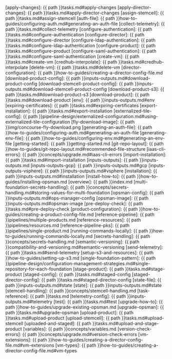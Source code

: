 
[apply-changes]: {{ path }}tasks.md#apply-changes
[apply-director-changes]: {{ path }}tasks.md#apply-director-changes
[assign-stemcell]: {{ path }}tasks.md#assign-stemcell
[auth-file]: {{ path }}how-to-guides/configuring-auth.md#generating-an-auth-file
[collect-telemetry]: {{ path }}tasks.md#collect-telemetry
[configure-authentication]: {{ path }}tasks.md#configure-authentication
[configure-director]: {{ path }}tasks.md#configure-director
[configure-ldap-authentication]: {{ path }}tasks.md#configure-ldap-authentication
[configure-product]: {{ path }}tasks.md#configure-product
[configure-saml-authentication]: {{ path }}tasks.md#configure-saml-authentication
[create-vm]: {{ path }}tasks.md#create-vm
[credhub-interpolate]: {{ path }}tasks.md#credhub-interpolate
[delete-vm]:  {{ path }}tasks.md#delete-vm
[director-configuration]: {{ path }}how-to-guides/creating-a-director-config-file.md
[download-product-config]: {{ path }}inputs-outputs.md#download-product-config
[download-stemcell-product-config]: {{ path }}inputs-outputs.md#download-stemcell-product-config
[download-product-s3]: {{ path }}tasks.md#download-product-s3
[download-product]: {{ path }}tasks.md#download-product
[env]: {{ path }}inputs-outputs.md#env
[expiring-certificates]: {{ path }}tasks.md#expiring-certificates
[export-installation]: {{ path }}tasks.md#export-installation
[externalized-tile-config]: {{ path }}pipeline-design/externalized-configuration.md#using-externalized-tile-configuration
[fly-download-image]: {{ path }}img/concourse-fly-download.png
[generating-an-auth-file]: {{ path }}how-to-guides/configuring-auth.md#generating-an-auth-file
[generating-env-file]: {{ path }}how-to-guides/configuring-env.md#generating-an-env-file
[getting-started]: {{ path }}getting-started.md
[git-repo-layout]: {{ path }}how-to-guides/git-repo-layout.md#recommended-file-structure
[iaas-cli-errors]: {{ path }}concepts/upgrade.md#iaas-cli-errors
[import-installation]: {{ path }}tasks.md#import-installation
[inputs-outputs]: {{ path }}inputs-outputs.md
[inputs-outputs-gcp]: {{ path }}inputs-outputs.md#gcp
[inputs-outputs-vsphere]: {{ path }}inputs-outputs.md#vsphere
[installation]: {{ path }}inputs-outputs.md#installation
[install-how-to]: {{ path }}how-to-guides/installing-opsman.md
[overview]: {{ path }}index.md
[multi-foundation-secrets-handling]: {{ path }}concepts/secrets-handling.md#storing-values-for-multi-foundation
[opsman-config]: {{ path }}inputs-outputs.md#ops-manager-config
[opsman-image]: {{ path }}inputs-outputs.md#opsman-image
[pre-deploy-check]: {{ path }}tasks.md#pre-deploy-check
[product-configuration]: {{ path }}how-to-guides/creating-a-product-config-file.md
[reference-pipeline]: {{ path }}pipelines/multiple-products.md
[reference-resources]: {{ path }}pipelines/resources.md
[reference-pipeline-pks]: {{ path }}pipelines/single-product.md
[running-commands-locally]: {{ path }}how-to-guides/running-commands-locally.md
[secrets-handling]: {{ path }}concepts/secrets-handling.md
[semantic-versioning]: {{ path }}compatibility-and-versioning.md#semantic-versioning
[send-telemetry]: {{ path }}tasks.md#send-telemetry
[setup-s3-and-resources]: {{ path }}how-to-guides/setting-up-s3.md
[single-foundation-pattern]: {{ path }}pipeline-design/configuration-management-strategies.md#single-repository-for-each-foundation
[stage-product]: {{ path }}tasks.md#stage-product
[staged-config]: {{ path }}tasks.md#staged-config
[staged-director-config]: {{ path }}tasks.md#staged-director-config
[state-file]: {{ path }}inputs-outputs.md#state
[state]: {{ path }}inputs-outputs.md#state
[stemcell-handling]: {{ path }}concepts/stemcell-handling.md
[task-reference]: {{ path }}tasks.md
[telemetry-config]: {{ path }}inputs-outputs.md#telemetry
[test]: {{ path }}tasks.md#test
[upgrade-how-to]: {{ path }}how-to-guides/upgrade-existing-opsman.md
[upgrade-opsman]: {{ path }}tasks.md#upgrade-opsman
[upload-product]: {{ path }}tasks.md#upload-product
[upload-stemcell]: {{ path }}tasks.md#upload-stemcell
[uploaded-and-staged]: {{ path }}tasks.md#upload-and-stage-product
[variables]: {{ path }}concepts/variables.md
[version-check-errors]: {{ path }}concepts/upgrade.md#version-check-errors
[vm-extensions]: {{ path }}how-to-guides/creating-a-director-config-file.md#vm-extensions
[vm-types]: {{ path }}how-to-guides/creating-a-director-config-file.md#vm-types
